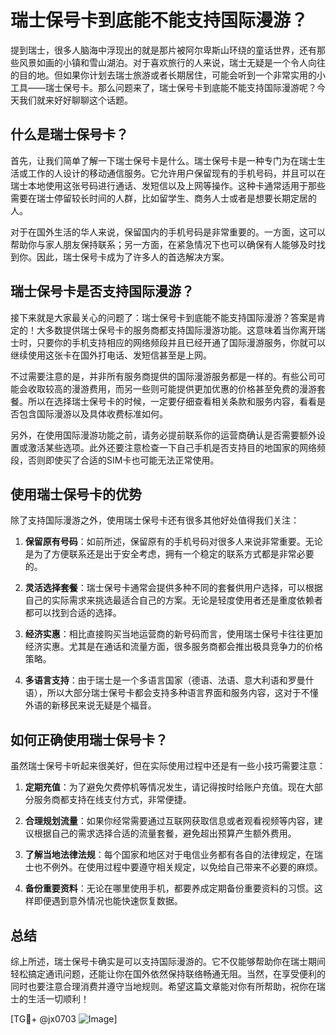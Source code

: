 # 瑞士保号卡到底能不能支持国际漫游？

提到瑞士，很多人脑海中浮现出的就是那片被阿尔卑斯山环绕的童话世界，还有那些风景如画的小镇和雪山湖泊。对于喜欢旅行的人来说，瑞士无疑是一个令人向往的目的地。但如果你计划去瑞士旅游或者长期居住，可能会听到一个非常实用的小工具——瑞士保号卡。那么问题来了，瑞士保号卡到底能不能支持国际漫游呢？今天我们就来好好聊聊这个话题。

## 什么是瑞士保号卡？

首先，让我们简单了解一下瑞士保号卡是什么。瑞士保号卡是一种专门为在瑞士生活或工作的人设计的移动通信服务。它允许用户保留现有的手机号码，并且可以在瑞士本地使用这张号码进行通话、发短信以及上网等操作。这种卡通常适用于那些需要在瑞士停留较长时间的人群，比如留学生、商务人士或者是想要长期定居的人。

对于在国外生活的华人来说，保留国内的手机号码是非常重要的。一方面，这可以帮助你与家人朋友保持联系；另一方面，在紧急情况下也可以确保有人能够及时找到你。因此，瑞士保号卡成为了许多人的首选解决方案。

## 瑞士保号卡是否支持国际漫游？

接下来就是大家最关心的问题了：瑞士保号卡到底能不能支持国际漫游？答案是肯定的！大多数提供瑞士保号卡的服务商都支持国际漫游功能。这意味着当你离开瑞士时，只要你的手机支持相应的网络频段并且已经开通了国际漫游服务，你就可以继续使用这张卡在国外打电话、发短信甚至是上网。

不过需要注意的是，并非所有服务商提供的国际漫游服务都是一样的。有些公司可能会收取较高的漫游费用，而另一些则可能提供更加优惠的价格甚至免费的漫游套餐。所以在选择瑞士保号卡的时候，一定要仔细查看相关条款和服务内容，看看是否包含国际漫游以及具体收费标准如何。

另外，在使用国际漫游功能之前，请务必提前联系你的运营商确认是否需要额外设置或激活某些选项。此外还要注意检查一下自己手机是否支持目的地国家的网络频段，否则即使买了合适的SIM卡也可能无法正常使用。

## 使用瑞士保号卡的优势

除了支持国际漫游之外，使用瑞士保号卡还有很多其他好处值得我们关注：

1. **保留原有号码**：如前所述，保留原有的手机号码对很多人来说非常重要。无论是为了方便联系还是出于安全考虑，拥有一个稳定的联系方式都是非常必要的。
   
2. **灵活选择套餐**：瑞士保号卡通常会提供多种不同的套餐供用户选择，可以根据自己的实际需求来挑选最适合自己的方案。无论是轻度使用者还是重度依赖者都可以找到合适的选择。

3. **经济实惠**：相比直接购买当地运营商的新号码而言，使用瑞士保号卡往往更加经济实惠。尤其是在通话和流量方面，很多服务商都会推出极具竞争力的价格策略。

4. **多语言支持**：由于瑞士是一个多语言国家（德语、法语、意大利语和罗曼什语），所以大部分瑞士保号卡都会支持多种语言界面和服务内容，这对于不懂外语的新移民来说无疑是个福音。

## 如何正确使用瑞士保号卡？

虽然瑞士保号卡听起来很美好，但在实际使用过程中还是有一些小技巧需要注意：

1. **定期充值**：为了避免欠费停机等情况发生，请记得按时给账户充值。现在大部分服务商都支持在线支付方式，非常便捷。

2. **合理规划流量**：如果你经常需要通过互联网获取信息或者观看视频等内容，建议根据自己的需求选择合适的流量套餐，避免超出预算产生额外费用。

3. **了解当地法律法规**：每个国家和地区对于电信业务都有各自的法律规定，在瑞士也不例外。在使用过程中要遵守相关规定，以免给自己带来不必要的麻烦。

4. **备份重要资料**：无论在哪里使用手机，都要养成定期备份重要资料的习惯。这样即便遇到意外情况也能快速恢复数据。

## 总结

综上所述，瑞士保号卡确实是可以支持国际漫游的。它不仅能够帮助你在瑞士期间轻松搞定通讯问题，还能让你在国外依然保持联络畅通无阻。当然，在享受便利的同时也要注意合理消费并遵守当地规则。希望这篇文章能对你有所帮助，祝你在瑞士的生活一切顺利！

[TG💪+ @jx0703 ![Image](https://github.com/user-attachments/assets/dbca1d08-cadb-493c-b0ec-ad6f7a83f270)]